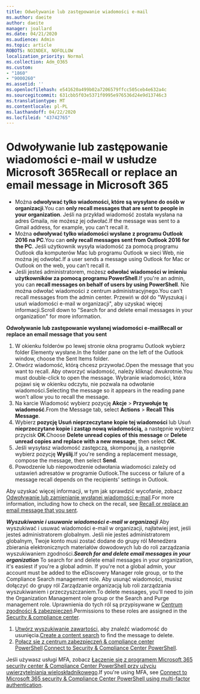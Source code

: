 ```yaml
---
title: Odwoływanie lub zastępowanie wiadomości e-mail
ms.author: daeite
author: daeite
manager: joallard
ms.date: 04/21/2020
ms.audience: Admin
ms.topic: article
ROBOTS: NOINDEX, NOFOLLOW
localization_priority: Normal
ms.collection: Adm_O365
ms.custom:
- "1860"
- "9000260"
ms.assetid: ''
ms.openlocfilehash: e541620a499b02a7206579ffcc505ceb4e632a4c
ms.sourcegitcommit: 631cbb5f03e5371f0995e976536d24e9d13746c3
ms.translationtype: MT
ms.contentlocale: pl-PL
ms.lasthandoff: 04/22/2020
ms.locfileid: "43742765"
---
```

# <a name="recall-or-replace-an-email-message-in-microsoft-365"></a><span data-ttu-id="1e3ac-102">Odwoływanie lub zastępowanie wiadomości e-mail w usłudze Microsoft 365</span><span class="sxs-lookup"><span data-stu-id="1e3ac-102">Recall or replace an email message in Microsoft 365</span></span>

- <span data-ttu-id="1e3ac-103">Można **odwoływać tylko wiadomości, które są wysyłane do osób w organizacji**.</span><span class="sxs-lookup"><span data-stu-id="1e3ac-103">You can **only recall messages that are sent to people in your organization**.</span></span> <span data-ttu-id="1e3ac-104">Jeśli na przykład wiadomość została wysłana na adres Gmaila, nie możesz jej odwołać.</span><span class="sxs-lookup"><span data-stu-id="1e3ac-104">If the message was sent to a Gmail address, for example, you can't recall it.</span></span>
- <span data-ttu-id="1e3ac-105">Można **odwoływać tylko wiadomości wysłane z programu Outlook 2016 na PC**.</span><span class="sxs-lookup"><span data-stu-id="1e3ac-105">You can **only recall messages sent from Outlook 2016 for the PC**.</span></span> <span data-ttu-id="1e3ac-106">Jeśli użytkownik wysyła wiadomość za pomocą programu Outlook dla komputerów Mac lub programu Outlook w sieci Web, nie można jej odwołać.</span><span class="sxs-lookup"><span data-stu-id="1e3ac-106">If a user sends a message using Outlook for Mac or Outlook on the web, you can't recall it.</span></span>
- <span data-ttu-id="1e3ac-107">Jeśli jesteś administratorem, możesz **odwołać wiadomości w imieniu użytkowników za pomocą programu PowerShell**.</span><span class="sxs-lookup"><span data-stu-id="1e3ac-107">If you're an admin, you can **recall messages on behalf of users by using PowerShell**.</span></span> <span data-ttu-id="1e3ac-108">Nie można odwołać wiadomości z centrum administracyjnego.</span><span class="sxs-lookup"><span data-stu-id="1e3ac-108">You can't recall messages from the admin center.</span></span> <span data-ttu-id="1e3ac-109">Przewiń w dół do "Wyszukaj i usuń wiadomości e-mail w organizacji", aby uzyskać więcej informacji.</span><span class="sxs-lookup"><span data-stu-id="1e3ac-109">Scroll down to "Search for and delete email messages in your organization" for more information.</span></span>

<span data-ttu-id="1e3ac-110">**Odwoływanie lub zastępowanie wysłanej wiadomości e-mail**</span><span class="sxs-lookup"><span data-stu-id="1e3ac-110">**Recall or replace an email message that you sent**</span></span>

1. <span data-ttu-id="1e3ac-111">W okienku folderów po lewej stronie okna programu Outlook wybierz folder Elementy wysłane.</span><span class="sxs-lookup"><span data-stu-id="1e3ac-111">In the folder pane on the left of the Outlook window, choose the Sent Items folder.</span></span>
2. <span data-ttu-id="1e3ac-112">Otwórz wiadomość, którą chcesz przywołać.</span><span class="sxs-lookup"><span data-stu-id="1e3ac-112">Open the message that you want to recall.</span></span> <span data-ttu-id="1e3ac-113">Aby otworzyć wiadomość, należy kliknąć dwukrotnie.</span><span class="sxs-lookup"><span data-stu-id="1e3ac-113">You must double-click to open the message.</span></span> <span data-ttu-id="1e3ac-114">Wybranie wiadomości, która pojawi się w okienku odczytu, nie pozwala na odwołanie wiadomości.</span><span class="sxs-lookup"><span data-stu-id="1e3ac-114">Selecting the message so it appears in the reading pane won't allow you to recall the message.</span></span>
3. <span data-ttu-id="1e3ac-115">Na karcie Wiadomość wybierz pozycję **Akcje** > **Przywołuje tę wiadomość**.</span><span class="sxs-lookup"><span data-stu-id="1e3ac-115">From the Message tab, select **Actions** > **Recall This Message**.</span></span>
4. <span data-ttu-id="1e3ac-116">Wybierz **pozycję Usuń nieprzeczytane kopie tej wiadomości** lub Usuń **nieprzeczytane kopie i zastąp nową wiadomością,** a następnie wybierz przycisk **OK**.</span><span class="sxs-lookup"><span data-stu-id="1e3ac-116">Choose **Delete unread copies of this message** or **Delete unread copies and replace with a new message**, then select **OK**.</span></span>
5. <span data-ttu-id="1e3ac-117">Jeśli wysyłasz wiadomość zastępczą, skomponuj ją, a następnie wybierz pozycję **Wyślij**.</span><span class="sxs-lookup"><span data-stu-id="1e3ac-117">If you're sending a replacement message, compose the message, then select **Send**.</span></span>
6. <span data-ttu-id="1e3ac-118">Powodzenie lub niepowodzenie odwołania wiadomości zależy od ustawień adresatów w programie Outlook.</span><span class="sxs-lookup"><span data-stu-id="1e3ac-118">The success or failure of a message recall depends on the recipients' settings in Outlook.</span></span>

<span data-ttu-id="1e3ac-119">Aby uzyskać więcej informacji, w tym jak sprawdzić wycofanie, zobacz [Odwoływanie lub zamienianie wysłanej wiadomości e-mail](https://support.office.com/article/35027f88-d655-4554-b4f8-6c0729a723a0).</span><span class="sxs-lookup"><span data-stu-id="1e3ac-119">For more information, including how to check on the recall, see [Recall or replace an email message that you sent](https://support.office.com/article/35027f88-d655-4554-b4f8-6c0729a723a0).</span></span>

<span data-ttu-id="1e3ac-120">***Wyszukiwanie i usuwanie wiadomości e-mail w organizacji*** Aby wyszukiwać i usuwać wiadomości e-mail w organizacji, najłatwiej jest, jeśli jesteś administratorem globalnym. Jeśli nie jesteś administratorem globalnym, Twoje konto musi zostać dodane do grupy ról Menedżera zbierania elektronicznych materiałów dowodowych lub do roli zarządzania wyszukiwaniem zgodności.</span><span class="sxs-lookup"><span data-stu-id="1e3ac-120">***Search for and delete email messages in your organization*** To search for and delete email messages in your organization, it's easiest if you're a global admin. If you're not a global admin, your account must be added to the eDiscovery Manager role group, or to the Compliance Search management role.</span></span> <span data-ttu-id="1e3ac-121">Aby usunąć wiadomości, musisz dołączyć do grupy ról Zarządzanie organizacją lub roli zarządzania wyszukiwaniem i przeczyszczaniem.</span><span class="sxs-lookup"><span data-stu-id="1e3ac-121">To delete messages, you'll need to join the Organization Management role group or the Search and Purge management role.</span></span> <span data-ttu-id="1e3ac-122">Uprawnienia do tych ról są przypisywane w [Centrum zgodności & zabezpieczeń](https://protection.office.com/).</span><span class="sxs-lookup"><span data-stu-id="1e3ac-122">Permissions to these roles are assigned in the [Security & compliance center](https://protection.office.com/).</span></span>

1. <span data-ttu-id="1e3ac-123">[Utwórz wyszukiwanie zawartości,](https://docs.microsoft.com/office365/securitycompliance/content-search) aby znaleźć wiadomość do usunięcia.</span><span class="sxs-lookup"><span data-stu-id="1e3ac-123">[Create a content search](https://docs.microsoft.com/office365/securitycompliance/content-search) to find the message to delete.</span></span>
2. <span data-ttu-id="1e3ac-124">[Połącz się z centrum zabezpieczeń & compliance center PowerShell](https://docs.microsoft.com/powershell/exchange/office-365-scc/connect-to-scc-powershell/connect-to-scc-powershell?view=exchange-ps).</span><span class="sxs-lookup"><span data-stu-id="1e3ac-124">[Connect to Security & Compliance Center PowerShell](https://docs.microsoft.com/powershell/exchange/office-365-scc/connect-to-scc-powershell/connect-to-scc-powershell?view=exchange-ps).</span></span> 

<span data-ttu-id="1e3ac-125">Jeśli używasz usługi MFA, zobacz [Łączenie się z programem Microsoft 365 security center & Compliance Center PowerShell przy użyciu uwierzytelniania wieloskładnikowego](https://docs.microsoft.com/powershell/exchange/office-365-scc/connect-to-scc-powershell/mfa-connect-to-scc-powershell?view=exchange-ps).</span><span class="sxs-lookup"><span data-stu-id="1e3ac-125">If you're using MFA, see [Connect to Microsoft 365 security & Compliance Center PowerShell using multi-factor authentication](https://docs.microsoft.com/powershell/exchange/office-365-scc/connect-to-scc-powershell/mfa-connect-to-scc-powershell?view=exchange-ps).</span></span> 
